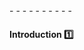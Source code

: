 <panel type="seamless">
  <span slot="header"> - - - - - - - - - -

#### Introduction :one: 

<tip-box type="success">
  <include src="./Outcomes.md" />
</tip-box>

  </span>
  <include src="./index.md#main"/>
</panel>
